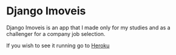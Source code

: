 # Django Imoveis


Django Imoveis is an app that I made only for my studies and as a challenger for a company job selection.

If you wish to see it running go to [Heroku](http://django-imoveis.heroku-app.com)
